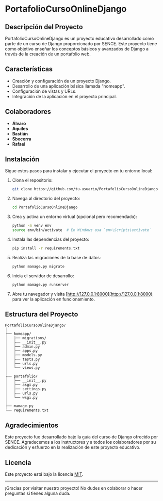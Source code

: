 # PortafolioCursoOnlineDjango

## Descripción del Proyecto

PortafolioCursoOnlineDjango es un proyecto educativo desarrollado como parte de un curso de Django proporcionado por SENCE. Este proyecto tiene como objetivo enseñar los conceptos básicos y avanzados de Django a través de la creación de un portafolio web. 

## Características

- Creación y configuración de un proyecto Django.
- Desarrollo de una aplicación básica llamada "homeapp".
- Configuración de vistas y URLs.
- Integración de la aplicación en el proyecto principal.

## Colaboradores

- **Álvaro**
- **Aquiles**
- **Bastián**
- **Sbecerra**
- **Rafael**

## Instalación

Sigue estos pasos para instalar y ejecutar el proyecto en tu entorno local:

1. Clona el repositorio:
   ```bash
   git clone https://github.com/tu-usuario/PortafolioCursoOnlineDjango.git
   ```

2. Navega al directorio del proyecto:
   ```bash
   cd PortafolioCursoOnlineDjango
   ```

3. Crea y activa un entorno virtual (opcional pero recomendado):
   ```bash
   python -m venv env
   source env/bin/activate  # En Windows usa `env\Scripts\activate`
   ```

4. Instala las dependencias del proyecto:
   ```bash
   pip install -r requirements.txt
   ```

5. Realiza las migraciones de la base de datos:
   ```bash
   python manage.py migrate
   ```

6. Inicia el servidor de desarrollo:
   ```bash
   python manage.py runserver
   ```

7. Abre tu navegador y visita [http://127.0.0.1:8000](http://127.0.0.1:8000) para ver la aplicación en funcionamiento.

## Estructura del Proyecto

```
PortafolioCursoOnlineDjango/
│
├── homeapp/
│   ├── migrations/
│   ├── __init__.py
│   ├── admin.py
│   ├── apps.py
│   ├── models.py
│   ├── tests.py
│   ├── urls.py
│   └── views.py
│
├── portafolio/
│   ├── __init__.py
│   ├── asgi.py
│   ├── settings.py
│   ├── urls.py
│   └── wsgi.py
│
├── manage.py
└── requirements.txt
```

## Agradecimientos

Este proyecto fue desarrollado bajo la guía del curso de Django ofrecido por SENCE. Agradecemos a los instructores y a todos los colaboradores por su dedicación y esfuerzo en la realización de este proyecto educativo.

## Licencia

Este proyecto está bajo la licencia [MIT](LICENSE).

---

¡Gracias por visitar nuestro proyecto! No dudes en colaborar o hacer preguntas si tienes alguna duda.

